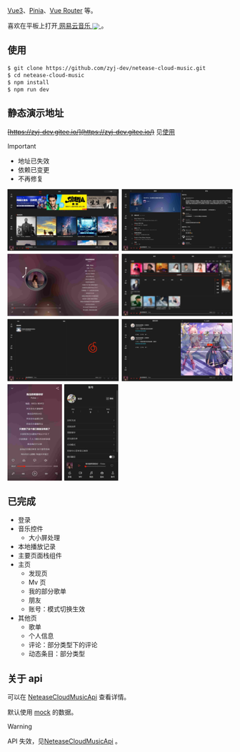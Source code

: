 [Vue3](https://cn.vuejs.org/)、[Pinia](https://pinia.web3doc.top/)、[Vue Router](https://router.vuejs.org/zh/) 等。

喜欢在平板上打开<a href="https://music.163.com/" title="网易云音乐官网">
网易云音乐
<img src="public/netease-cloud-music.svg" style="display:inline-block; height: 1em;vertical-align:middle;" />
</a>。

## 使用

```shell
$ git clone https://github.com/zyj-dev/netease-cloud-music.git
$ cd netease-cloud-music
$ npm install
$ npm run dev
```

## 静态演示地址

~~[https://zyj-dev.gitee.io/](https://zyj-dev.gitee.io/)~~
见[使用](#使用)

> [!IMPORTANT]
> 
> - 地址已失效
> - 依赖已变更
> - 不再修复


<div style="display: grid; grid-template-columns: 1fr 1fr; gap: .5em; justify-items: center;">
  <img src="/docs/images/01.jpg" alt="" />
  <img src="/docs/images/02.jpg" alt="" />
  <img src="/docs/images/03.jpg" alt="" />
  <img src="/docs/images/04.jpg" alt="" />
  <img src="/docs/images/05.jpg" alt="" />
  <img src="/docs/images/06.jpg" alt="" />
  <div style="display: flex; gap: 2%;">
    <img src="/docs/images/07.jpg" alt="" width="49%" />
    <img src="/docs/images/08.jpg" alt="" width="49%" />
  </div>
</div>

## 已完成

- 登录
- 音乐控件
  - 大小屏处理
- 本地播放记录
- 主要页面栈组件
- 主页
  - 发现页
  - Mv 页
  - 我的部分歌单
  - 朋友
  - 账号：模式切换生效
- 其他页
  - 歌单
  - 个人信息
  - 评论：部分类型下的评论
  - 动态条目：部分类型

## 关于 api

可以在 [NeteaseCloudMusicApi](https://github.com/Binaryify/NeteaseCloudMusicApi) 查看详情。

默认使用 [mock](http://mockjs.com/) 的数据。

> [!WARNING]
> API 失效，见[NeteaseCloudMusicApi](https://github.com/Binaryify/NeteaseCloudMusicApi) 。
